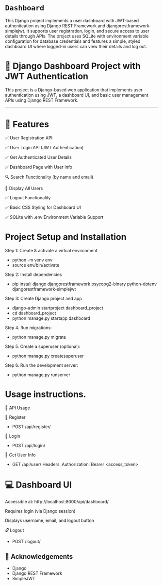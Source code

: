 
# `Dashboard`

This Django project implements a user dashboard with JWT-based authentication using Django REST Framework and djangorestframework-simplejwt. It supports user registration, login, and secure access to user details through APIs. The project uses SQLite with environment variable configuration for database credentials and features a simple, styled dashboard UI where logged-in users can view their details and log out.
# 🧩 Django Dashboard Project with JWT Authentication

This project is a Django-based web application that implements user authentication using JWT, a dashboard UI, and basic user management APIs using Django REST Framework.

---

# 🔧 Features

✅ User Registration API

✅ User Login API (JWT Authentication)

✅ Get Authenticated User Details

✅ Dashboard Page with User Info

🔍 Search Functionality (by name and email)

👥 Display All Users

✅ Logout Functionality

✅ Basic CSS Styling for Dashboard UI

✅ SQLite with .env Environment Variable Support



# Project Setup and Installation


Step 1: Create & activate a virtual environment

- python -m venv env
- source env/bin/activate

Step 2: Install dependencies

- pip install django djangorestframework psycopg2-binary python-dotenv djangorestframework-simplejwt

Step 3: Create Django project and app

- django-admin startproject dashboard_project
- cd dashboard_project
- python manage.py startapp dashboard

Step 4. Run migrations:

- python manage.py migrate

Step 5. Create a superuser (optional):

-  python manage.py createsuperuser

Step 6. Run the development server:

-  python manage.py runserver
# Usage instructions.

🔑 API Usage

📌 Register
- POST /api/register/

📌 Login

- POST /api/login/

📌 Get User Info

- GET /api/user/
Headers: Authorization: Bearer <access_token>

# 💻 Dashboard UI

Accessible at: http://localhost:8000/api/dashboard/

Requires login (via Django session)

Displays username, email, and logout button

🔓 Logout

- POST /logout/

## 🙌 Acknowledgements

- Django
- Django REST Framework
- SimpleJWT
